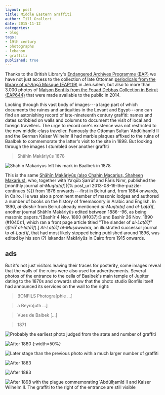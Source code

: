 ```yaml
---
layout: post
title: Middle Eastern Graffiti
author: Till Grallert
date: 2015-11-12
categories:
- blog
tags:
- 19th century
- photographs
- lebanon
- graffiti
published: true
---
```


Thanks to the British Library's [Endangered Archives Programme (EAP)](http://eap.bl.uk/index.a4d) we have not just access to the collection of late Ottoman [periodicals from the library of *al-Aqṣā* Mosque (EAP119)](http://eap.bl.uk/database/overview_project.a4d?projID=EAP119) in Jerusalem, but also to more than 3.000 photos of [Maison Bonfils from the Fouad Debbas Collection in Beirut (EAP644)](http://eap.bl.uk/database/overview_project.a4d?projID=EAP644) that were made available to the public in 2014.

Looking through this vast body of images---a large part of which documents the ruines and antiquities in the Levant and Egypt---one can find an astonishing record of late-nineteenth century graffiti: names and dates scribbled on walls and columns to document the visit of local and foreign travellers. The urge to record one's existence was not restricted to the new middle-class traveller. Famously the Ottoman Sultan ʿAbdülḥamīd II and the German Kaiser Wilhelm II had marble plaques affixed to the ruins of Baalbek to commemorate the latter's visit to the site in 1898. But looking through the images I stumbled over another graffiti

>Shāhīn Makāriyūs 1878


![Shāhīn Makāriyūs left his mark in Baalbek in 1878](http://eap.bl.uk/EAPDigitalItems/EAP644/EAP644_1_38-TFDC_405_209_0826_01_L.jpg)


This is the same [Shāhīn Makāriyūs (also Chahin Macarius, Shaheen Makarius)](https://viaf.org/viaf/38237868), who, together with Yaʿqūb Ṣarrūf and Fāris Nimr, published the [monthly journal *al-Muqtaṭaf*]({% post_url 2013-08-19-the-puzzle-continues %}) from 1876 onwards---first in Beirut and, from 1884 onwards, in Cairo. He was also a prominent member of masonic lodges and authored a number of books on the history of freemasonry in Arabic and English. In 1890, *al-Bashīr* from Beirut already mentioned *al-Muqtaṭaf* and *al-Laṭāʾif*, another journal Shāhīn Makāriyūs edited between 1886--96, as being masonic papers.^[Bashīr 4 Nov. 1890 (#1037):3 and Bashīr 26 Nov. 1890 (#1040):1, which ran a front page article titled "The slander of *al-Laṭāʾif*" (*iftirāʾ al-laṭāʾif*).] *Al-Laṭāʾif al-Muṣawwara*, an illustrated successor journal to *al-Laṭāʾif*, that had most likely stopped being published around 1896, was edited by his son (?) Iskandar Makāriyūs in Cairo from 1915 onwards.



## ads

But it's not just visitors leaving their traces for posterity, some images reveal that the walls of the ruins were also used for advertisements. Several photos of the entrance to the cella of Baalbek's main temple of Jupiter dating to the 1870s and onwards show that the photo studio Bonfils itself had announced its services on the wall to the right:

> BONFILS Photogra[phie ...]

> a Beyro[uth ...]

> Vues de Balbek [...]

> 1871


![Probably the earliest photo judged from the state and number of graffiti](http://eap.bl.uk/EAPDigitalItems/EAP644/EAP644_1_43-TFDC_502_004_0284_01_L.jpg)



![After 1880](http://eap.bl.uk/EAPDigitalItems/EAP644/EAP644_1_38-TFDC_405_183-2_0284_01_L.jpg)
{:width=50%}
<!-- the photo must have been taken after 1880 -->


![Later stage than the previous photo with a much larger number of graffiti](http://eap.bl.uk/EAPDigitalItems/EAP644/EAP644_1_65-TFDC_528_078_0443_01_L.jpg)



![After 1883](http://eap.bl.uk/EAPDigitalItems/EAP644/EAP644_1_38-TFDC_405_187_0822_01_L.jpg)



![After 1883](http://eap.bl.uk/EAPDigitalItems/EAP644/EAP644_1_38-TFDC_405_186_0821_01_L.jpg)



![After 1898 with the plague commemorating ʿAbdülḥamīd II and Kaiser Wilhelm II. The graffiti to the right of the entrance are still visible](http://eap.bl.uk/EAPDigitalItems/EAP644/EAP644_1_38-TFDC_405_183-1_0443_01_L.jpg)







